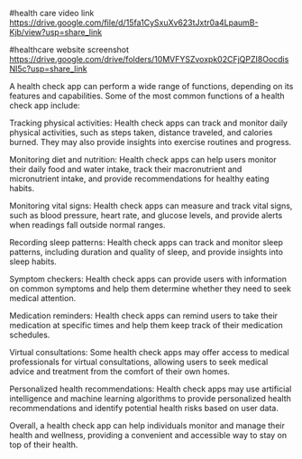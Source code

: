 #health care video link https://drive.google.com/file/d/15fa1CySxuXv623tJxtr0a4LpaumB-Kjb/view?usp=share_link

 #healthcare website screenshot https://drive.google.com/drive/folders/10MVFYSZvoxpk02CFjQPZI8OocdisNI5c?usp=share_link

 
A health check app can perform a wide range of functions, depending on its features and capabilities. Some of the most common functions of a health check app include:

Tracking physical activities: Health check apps can track and monitor daily physical activities, such as steps taken, distance traveled, and calories burned. They may also provide insights into exercise routines and progress.

Monitoring diet and nutrition: Health check apps can help users monitor their daily food and water intake, track their macronutrient and micronutrient intake, and provide recommendations for healthy eating habits.

Monitoring vital signs: Health check apps can measure and track vital signs, such as blood pressure, heart rate, and glucose levels, and provide alerts when readings fall outside normal ranges.

Recording sleep patterns: Health check apps can track and monitor sleep patterns, including duration and quality of sleep, and provide insights into sleep habits.

Symptom checkers: Health check apps can provide users with information on common symptoms and help them determine whether they need to seek medical attention.

Medication reminders: Health check apps can remind users to take their medication at specific times and help them keep track of their medication schedules.

Virtual consultations: Some health check apps may offer access to medical professionals for virtual consultations, allowing users to seek medical advice and treatment from the comfort of their own homes.

Personalized health recommendations: Health check apps may use artificial intelligence and machine learning algorithms to provide personalized health recommendations and identify potential health risks based on user data.

Overall, a health check app can help individuals monitor and manage their health and wellness, providing a convenient and accessible way to stay on top of their health.
